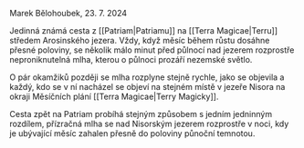 Marek Bělohoubek, 23. 7. 2024

Jedinná známá cesta z [[Patriam|Patriamu]] na [[Terra Magicae|Terru]] středem Arosinského jezera. Vždy, když měsíc během růstu dosáhne přesné poloviny, se několik málo minut před půlnocí nad jezerem rozprostře neproniknutelná mlha, kterou o půlnoci prozáří nezemské světlo.

O pár okamžiků později se mlha rozplyne stejně rychle, jako se objevila a každý, kdo se v ní nacházel se objeví na stejném místě v jezeře Nisora na okraji Měsíčních plání [[Terra Magicae|Terry Magicky]].

Cesta zpět na Patriam probíhá stejným způsobem s jedním jedninným rozdílem, přízračná mlha se nad Nisorským jezerem rozprostře v noci, kdy je ubývající měsíc zahalen přesně do poloviny půnoční temnotou.